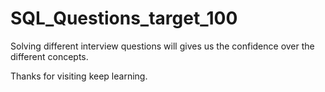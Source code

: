 # SQL_Questions_target_100

Solving different interview questions will gives us the confidence over the different concepts.

Thanks for visiting keep learning.
